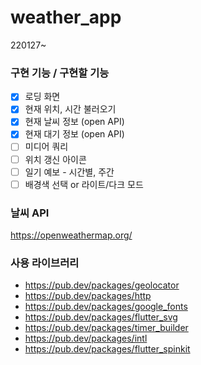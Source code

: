 # weather_app

220127~

### 구현 기능 / 구현할 기능
- [x] 로딩 화면
- [x] 현재 위치, 시간 불러오기
- [x] 현재 날씨 정보 (open API)
- [x] 현재 대기 정보 (open API)
- [ ] 미디어 쿼리
- [ ] 위치 갱신 아이콘
- [ ] 일기 예보 - 시간별, 주간
- [ ] 배경색 선택 or 라이트/다크 모드

### 날씨 API
https://openweathermap.org/

### 사용 라이브러리
- https://pub.dev/packages/geolocator
- https://pub.dev/packages/http
- https://pub.dev/packages/google_fonts
- https://pub.dev/packages/flutter_svg
- https://pub.dev/packages/timer_builder
- https://pub.dev/packages/intl
- https://pub.dev/packages/flutter_spinkit
